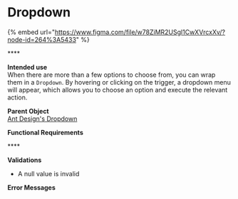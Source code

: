 # Dropdown

{% embed url="https://www.figma.com/file/w78ZiMR2USgl1CwXVrcxXv/?node-id=264%3A5433" %}

\*\*\*\*

**Intended use**  
When there are more than a few options to choose from, you can wrap them in a `Dropdown`. By hovering or clicking on the trigger, a dropdown menu will appear, which allows you to choose an option and execute the relevant action.

**Parent Object**  
[Ant Design's Dropdown](https://ant.design/components/dropdown/)

**Functional Requirements**

\*\*\*\*

**Validations**

* A null value is invalid

**Error Messages**



